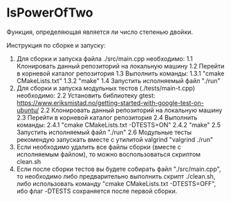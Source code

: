 # IsPowerOfTwo
Функция, определяющая является ли число степенью двойки.

Инструкция по сборке и запуску:
1. Для сборки и запуска файла ./src/main.cpp необходимо:
  1.1 Клонировать данный репозиторий на локальную машину
  1.2 Перейти в корневой каталог репозитория
  1.3 Выполнить команды:
    1.3.1 "cmake CMakeLists.txt"
    1.3.2 "make"
  1.4 Запустить исполняемый файл "./run"
2. Для сборки и запуска модульных тестов (./tests/main-t.cpp) необходимо:
  2.2 Установить библиотеку gtest: https://www.eriksmistad.no/getting-started-with-google-test-on-ubuntu/
  2.2 Клонировать данный репозиторий на локальную машину
  2.3 Перейти в корневой каталог репозитория
  2.4 Выполнить команды:
    2.4.1 "cmake CMakeLists.txt -DTESTS=ON"
    2.4.2 "make"
  2.5 Запустить исполняемый файл "./run"
  2.6 Модульные тесты рекомендую запускать вместе с утилитой valgrind "valgrind ./run"
3. Если необходимо удалить все файлы сборки (вместе с исполняемым файлом), то можно воспользоваться скриптом clean.sh
4. Если после сборки тестов вы будете собирать файл "./src/main.cpp", то необходимо либо предварительно выполнить скрипт ./clean.sh, либо использовать команду "cmake CMakeLists.txt -DTESTS=OFF", ибо флаг -DTESTS сохраняется после первой сборки.
